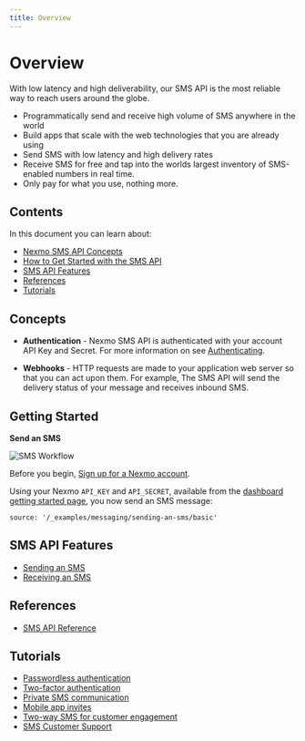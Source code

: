 ```yaml
---
title: Overview
---
```


# Overview

With low latency and high deliverability, our SMS API is the most reliable way to reach users around the globe.

* Programmatically send and receive high volume of SMS anywhere in the world
* Build apps that scale with the web technologies that you are already using
* Send SMS with low latency and high delivery rates
* Receive SMS for free and tap into the worlds largest inventory of SMS-enabled numbers in real time.
* Only pay for what you use, nothing more.

## Contents

In this document you can learn about:

* [Nexmo SMS API Concepts](#concepts)
* [How to Get Started with the SMS API](#getting-started)
* [SMS API Features](#sms-api-features)
* [References](#references)
* [Tutorials](#tutorials)

## Concepts

* **Authentication** - Nexmo SMS API is authenticated with your account API Key and Secret. For more information on see [Authenticating](/api/sms#authentication-information).

* **Webhooks** - HTTP requests are made to your application web server so that you can act upon them. For example, The SMS API will send the delivery status of your message and receives inbound SMS.

## Getting Started

**Send an SMS**

![SMS Workflow](/assets/images/workflow_call_api_outbound.svg)

Before you begin, [Sign up for a Nexmo account](https://dashboard.nexmo.com/sign-up).

Using your Nexmo `API_KEY` and `API_SECRET`, available from the [dashboard getting started page](https://dashboard.nexmo.com/getting-started-guide), you now send an SMS message:

```tabbed_examples
source: '/_examples/messaging/sending-an-sms/basic'
```

## SMS API Features

* [Sending an SMS](/messaging/sms/quickstarts/sending-an-sms)
* [Receiving an SMS](/messaging/sms/quickstarts/receiving-an-sms)

## References

* [SMS API Reference](/api/sms)

## Tutorials

* [Passwordless authentication](http://docs.nexmo.com/tutorials/verify-passwordless-login)
* [Two-factor authentication](http://docs.nexmo.com/tutorials/verify-two-factor-authentication)
* [Private SMS communication](http://docs.nexmo.com/tutorials/sms-api-proxy)
* [Mobile app invites](http://docs.nexmo.com/tutorials/mobile-app-promotion)
* [Two-way SMS for customer engagement](http://docs.nexmo.com/tutorials/two-way-notifications)
* [SMS Customer Support](http://docs.nexmo.com/tutorials/sms-customer-support)
